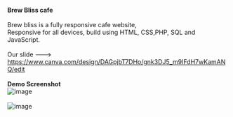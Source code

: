 <strong>Brew Bliss cafe</strong><br><br>
Brew bliss is a fully responsive cafe website,<br>
Responsive for all devices, build using HTML, CSS,PHP, SQL and JavaScript.<br><br>
Our slide ---> https://www.canva.com/design/DAGpjbT7DHo/gnk3DJ5_m9IFdH7wKamANQ/edit<br><br>
<strong>Demo Screenshot</strong><br>
![image](https://github.com/user-attachments/assets/5e97467f-0647-4ed0-9303-17447b27e12c)<br><br>
![image](https://github.com/user-attachments/assets/7b974f9d-d3e5-4c2d-adc9-44c3b7e0990c)<br>


